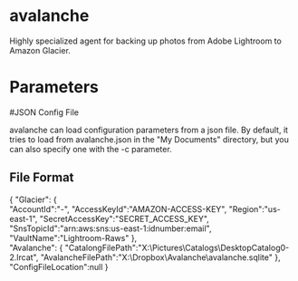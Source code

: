 avalanche
=========

Highly specialized agent for backing up photos from Adobe Lightroom to Amazon Glacier.

# Parameters


#JSON Config File

avalanche can load configuration parameters from a json file. By default, it tries to load from avalanche.json in the "My Documents" directory, but you can also specify one with the -c parameter.

## File Format
{
	"Glacier":
	{	
		"AccountId":"-",
		"AccessKeyId":"AMAZON-ACCESS-KEY",
		"Region":"us-east-1",
		"SecretAccessKey":"SECRET_ACCESS_KEY",
		"SnsTopicId":"arn:aws:sns:us-east-1:idnumber:email",
		"VaultName":"Lightroom-Raws"
	},	
	"Avalanche":
	{
		"CatalongFilePath":"X:\\Pictures\\Catalogs\\DesktopCatalog0-2.lrcat",
		"AvalancheFilePath":"X:\\Dropbox\\Avalanche\\avalanche.sqlite"
	},
	"ConfigFileLocation":null
}
 
